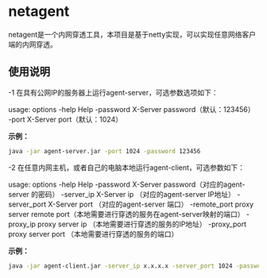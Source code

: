 # netagent  

netagent是一个内网穿透工具，本项目是基于netty实现，可以实现任意网络客户端的内网穿透。

## 使用说明

-1 在具有公网IP的服务器上运行agent-server，可选参数选项如下：

usage: options
 -help             Help
 -password <arg>   X-Server password（默认：123456）
 -port <arg>       X-Server port（默认：1024）

 
**示例：**

```sh
java -jar agent-server.jar -port 1024 -password 123456 
```

 -2 在任意内网主机，或者自己的电脑本地运行agent-client，可选参数如下：

usage: options
 -help                Help
 -password <arg>      X-Server password（对应的agent-server 的密码）
 -server_ip <arg>     X-Server ip （对应的agent-server IP地址）
 -server_port <arg>   X-Server port （对应的agent-server 端口）
 -remote_port <arg>   proxy server remote port（本地需要进行穿透的服务在agent-server映射的端口）
 -proxy_ip <arg>      proxy server ip （本地需要进行穿透的服务的IP地址）
 -proxy_port <arg>    proxy server port （本地需要进行穿透的服务的端口）
 
**示例：**

```sh
java -jar agent-client.jar -server_ip x.x.x.x -server_port 1024 -password 123456 -proxy_ip 127.0.0.1 -proxy_port 8080 -remote_port 8080
```
